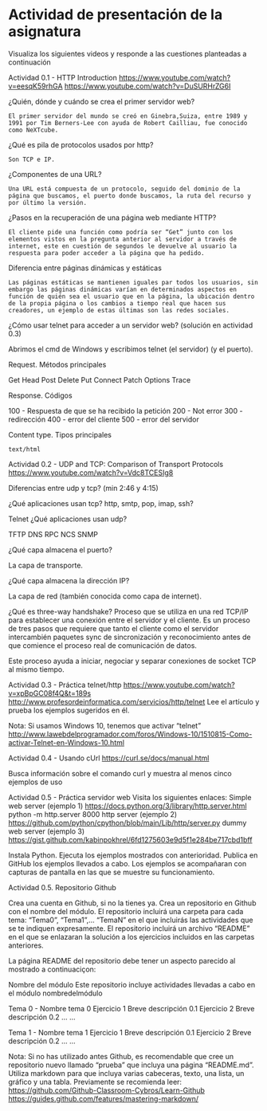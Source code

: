 # Actividad de presentación de la asignatura

Visualiza los siguientes videos y responde a las cuestiones planteadas a continuación

Actividad 0.1 - HTTP Introduction
https://www.youtube.com/watch?v=eesqK59rhGA
https://www.youtube.com/watch?v=DuSURHrZG6I

¿Quién, dónde y cuándo se crea el primer servidor web?

	El primer servidor del mundo se creó en Ginebra,Suiza, entre 1989 y 1991 por Tim Berners-Lee con ayuda de Robert Cailliau, fue conocido como NeXTcube. 

¿Qué es pila de protocolos usados por http?

	Son TCP e IP.

¿Componentes de una URL?

	Una URL está compuesta de un protocolo, seguido del dominio de la página que buscamos, el puerto donde buscamos, la ruta del recurso y por último la versión.

¿Pasos en la recuperación de una página web mediante HTTP?

	El cliente pide una función como podría ser “Get” junto con los elementos vistos en la pregunta anterior al servidor a través de internet, este en cuestión de segundos le devuelve al usuario la respuesta para poder acceder a la página que ha pedido.

Diferencia entre páginas dinámicas y estáticas

	Las páginas estáticas se mantienen iguales par todos los usuarios, sin embargo las páginas dinámicas varían en determinados aspectos en función de quién sea el usuario que en la página, la ubicación dentro de la propia página o los cambios a tiempo real que hacen sus creadores, un ejemplo de estas últimas son las redes sociales.

¿Cómo usar telnet para acceder a un servidor web?
	(solución en actividad 0.3)

Abrimos el cmd de Windows y escribimos telnet (el servidor) (y el puerto).






Request. Métodos principales

Get
Head
Post
Delete
Put
Connect
Patch
Options
Trace

Response. Códigos

100 - Respuesta de que se ha recibido la petición
200 - Not error
300 - redirección
400 - error del cliente
500 - error del servidor
	
Content type. Tipos principales
	
	text/html
	
	


	
	


Actividad 0.2 - UDP and TCP: Comparison of Transport Protocols
https://www.youtube.com/watch?v=Vdc8TCESIg8

Diferencias entre udp y tcp? (min 2:46 y 4:15)

¿Qué aplicaciones usan tcp?  http, smtp, pop, imap, ssh?

Telnet
¿Qué aplicaciones usan udp?

TFTP
DNS
RPC
NCS
SNMP


¿Qué capa almacena el puerto?

La capa de transporte.


¿Qué capa almacena la dirección IP?

La capa de red (también conocida como capa de internet).

¿Qué es three-way handshake?
Proceso que se utiliza en una red TCP/IP para establecer una conexión entre el servidor y el cliente. Es un proceso de tres pasos que requiere que tanto el cliente como el servidor intercambién paquetes sync de sincronización y reconocimiento antes de que comience el proceso real de comunicación de datos.


Este proceso ayuda a iniciar, negociar y separar conexiones de socket TCP al mismo tiempo.








Actividad 0.3 - Práctica telnet/http
https://www.youtube.com/watch?v=xpBpGC08f4Q&t=189s
http://www.profesordeinformatica.com/servicios/http/telnet
Lee el artículo y prueba los ejemplos sugeridos en él.

Nota: Si usamos Windows 10, tenemos que activar “telnet”
http://www.lawebdelprogramador.com/foros/Windows-10/1510815-Como-activar-Telnet-en-Windows-10.html


Actividad 0.4 - Usando cUrl
https://curl.se/docs/manual.html

Busca información sobre el comando curl y muestra al menos cinco ejemplos de uso



Actividad 0.5 - Práctica servidor web
Visita los siguientes enlaces:
Simple web server (ejemplo 1)
https://docs.python.org/3/library/http.server.html
python -m http.server 8000
http server (ejemplo 2)
https://github.com/python/cpython/blob/main/Lib/http/server.py
dummy web server (ejemplo 3)
https://gist.github.com/kabinpokhrel/6fd1275603e9d5f1e284be717cbd1bff


Instala Python.
Ejecuta los ejemplos mostrados con anterioridad.
Publica en GitHub los ejemplos llevados a cabo. Los ejemplos se acompañaran con capturas de pantalla en las que se muestre su funcionamiento.


Actividad 0.5. Repositorio Github

Crea una cuenta en Github, si no la tienes ya. Crea un repositorio en Github con el nombre del módulo. El repositorio incluirá una carpeta para cada tema: “Tema0”, “Tema1”,... “TemaN” en el que incluirás las actividades que se te indiquen expresamente.
El repositorio incluirá un archivo “README” en el que se enlazaran la solución a los ejercicios incluidos en las carpetas anteriores.

La página README del repositorio debe tener un aspecto parecido al mostrado a continuaciçon:

Nombre del módulo
Este repositorio incluye actividades llevadas a cabo en el módulo nombredelmódulo


Tema 0 - Nombre tema 0
Ejercicio 1
Breve descripción 0.1
Ejercicio 2
Breve descripción 0.2
…
…


Tema 1 - Nombre tema 1
Ejercicio 1
Breve descripción 0.1
Ejercicio 2
Breve descripción 0.2
…
…








Nota: Si no has utilizado antes Github, es recomendable que cree un repositorio nuevo llamado “prueba” que incluya una página “README.md”. Utiliza markdown para que incluya varias cabeceras, texto, una lista, un gráfico y una tabla. Previamente se recomienda leer:
https://github.com/Github-Classroom-Cybros/Learn-Github
https://guides.github.com/features/mastering-markdown/

